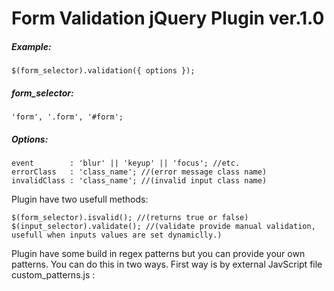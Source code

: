 # Form Validation jQuery Plugin ver.1.0

##### Example:

```
$(form_selector).validation({ options });
```

##### form_selector: 

```
'form', '.form', '#form';
```

##### Options:

```
event        : 'blur' || 'keyup' || 'focus'; //etc.
errorClass   : 'class_name'; //(error message class name)
invalidClass : 'class_name'; //(invalid input class name)
```

Plugin have two usefull methods:

```
$(form_selector).isvalid(); //(returns true or false)
$(input_selector).validate(); //(validate provide manual validation, usefull when inputs values are set dynamiclly.) 
 ```
 
Plugin have some build in regex patterns but you can provide your own patterns. You can do this in two ways. First way is by external JavScript file custom_patterns.js :  